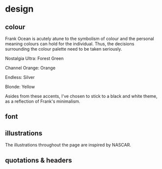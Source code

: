 # design

## colour

Frank Ocean is acutely atune to the symbolism of colour and the personal meaning colours can hold for the individual. Thus, the decisions surrounding the colour palette need to be taken seriously.

Nostalgia Ultra: Forest Green

Channel Orange: Orange

Endless: Silver

Blonde: Yellow

Asides from these accents, I've chosen to stick to a black and white theme, as a reflection of Frank's minimalism. 

## font

## illustrations

The illustrations throughout the page are inspired by NASCAR.

## quotations & headers
